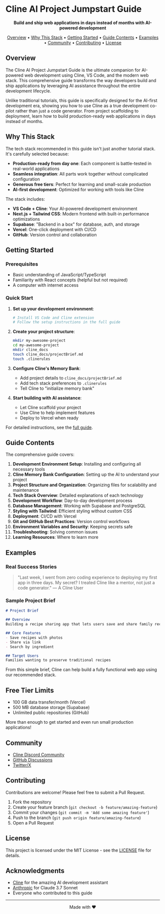# Cline AI Project Jumpstart Guide

<p align="center">
  <strong>Build and ship web applications in days instead of months with AI-powered development</strong>
</p>

<p align="center">
  <a href="#overview">Overview</a> •
  <a href="#why-this-stack">Why This Stack</a> •
  <a href="#getting-started">Getting Started</a> •
  <a href="#guide-contents">Guide Contents</a> •
  <a href="#examples">Examples</a> •
  <a href="#community">Community</a> •
  <a href="#contributing">Contributing</a> •
  <a href="#license">License</a>
</p>

## Overview

The Cline AI Project Jumpstart Guide is the ultimate companion for AI-powered web development using Cline, VS Code, and the modern web stack. This comprehensive guide transforms the way developers build and ship applications by leveraging AI assistance throughout the entire development lifecycle.

Unlike traditional tutorials, this guide is specifically designed for the AI-first development era, showing you how to use Cline as a true development co-pilot rather than just a code generator. From project scaffolding to deployment, learn how to build production-ready web applications in days instead of months.

## Why This Stack

The tech stack recommended in this guide isn't just another tutorial stack. It's carefully selected because:

- **Production-ready from day one**: Each component is battle-tested in real-world applications
- **Seamless integration**: All parts work together without complicated configuration
- **Generous free tiers**: Perfect for learning and small-scale production
- **AI-first development**: Optimized for working with tools like Cline

The stack includes:

- **VS Code + Cline**: Your AI-powered development environment
- **Next.js + Tailwind CSS**: Modern frontend with built-in performance optimizations
- **Supabase**: "Backend in a box" for database, auth, and storage
- **Vercel**: One-click deployment with CI/CD
- **GitHub**: Version control and collaboration

## Getting Started

### Prerequisites

- Basic understanding of JavaScript/TypeScript
- Familiarity with React concepts (helpful but not required)
- A computer with internet access

### Quick Start

1. **Set up your development environment**:
   ```bash
   # Install VS Code and Cline extension
   # Follow the setup instructions in the full guide
   ```

2. **Create your project structure**:
   ```bash
   mkdir my-awesome-project
   cd my-awesome-project
   mkdir cline_docs
   touch cline_docs/projectBrief.md
   touch .clinerules
   ```

3. **Configure Cline's Memory Bank**:
   - Add project details to `cline_docs/projectBrief.md`
   - Add tech stack preferences to `.clinerules`
   - Tell Cline to "initialize memory bank"

4. **Start building with AI assistance**:
   - Let Cline scaffold your project
   - Use Cline to help implement features
   - Deploy to Vercel when ready

For detailed instructions, see the [full guide](cline-guide.md).

## Guide Contents

The comprehensive guide covers:

1. **Development Environment Setup**: Installing and configuring all necessary tools
2. **Cline Memory Bank Configuration**: Setting up the AI to understand your project
3. **Project Structure and Organization**: Organizing files for scalability and maintenance
4. **Tech Stack Overview**: Detailed explanations of each technology
5. **Development Workflow**: Day-to-day development process
6. **Database Management**: Working with Supabase and PostgreSQL
7. **Styling with Tailwind**: Efficient styling without custom CSS
8. **Deployment**: CI/CD with Vercel
9. **Git and GitHub Best Practices**: Version control workflows
10. **Environment Variables and Security**: Keeping secrets safe
11. **Troubleshooting**: Solving common issues
12. **Learning Resources**: Where to learn more

## Examples

### Real Success Stories

> "Last week, I went from zero coding experience to deploying my first app in three days. My secret? I treated Cline like a mentor, not just a code generator." — A Cline User

### Sample Project Brief

```markdown
# Project Brief

## Overview
Building a recipe sharing app that lets users save and share family recipes.

## Core Features
- Save recipes with photos
- Share via link
- Search by ingredient

## Target Users
Families wanting to preserve traditional recipes
```

From this simple brief, Cline can help build a fully functional web app using our recommended stack.

## Free Tier Limits

- 100 GB data transfer/month (Vercel)
- 500 MB database storage (Supabase)
- Unlimited public repositories (GitHub)

More than enough to get started and even run small production applications!

## Community

- [Cline Discord Community](https://discord.gg/cline)
- [GitHub Discussions](https://github.com/username/cline-project-guide/discussions)
- [Twitter/X](https://twitter.com/ClineAI)

## Contributing

Contributions are welcome! Please feel free to submit a Pull Request.

1. Fork the repository
2. Create your feature branch (`git checkout -b feature/amazing-feature`)
3. Commit your changes (`git commit -m 'Add some amazing feature'`)
4. Push to the branch (`git push origin feature/amazing-feature`)
5. Open a Pull Request

## License

This project is licensed under the MIT License - see the [LICENSE](LICENSE) file for details.

## Acknowledgments

- [Cline](https://cline.bot) for the amazing AI development assistant
- [Anthropic](https://anthropic.com) for Claude 3.7 Sonnet
- Everyone who contributed to this guide

---

<p align="center">Made with ❤️ </p>
